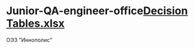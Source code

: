 # Junior-QA-engineer-office[Decision Tables.xlsx](https://github.com/Mamley89/Junior-QA-engineer-office-/files/7108456/Decision.Tables.xlsx)
ОЭЗ "Иннополис"
